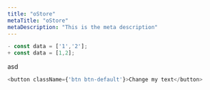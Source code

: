 ```yaml
---
title: "oStore"
metaTitle: "oStore"
metaDescription: "This is the meta description"
---
```


```javascript
- const data = ['1','2'];
+ const data = [1,2];
```

asd


```javascript react-live=true
<button className={'btn btn-default'}>Change my text</button>
```
